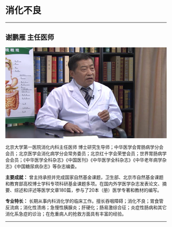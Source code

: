 # 消化不良

---

## 谢鹏雁 主任医师

![1679370225853](image/c05_081/1679370225853.png)

北京大学第一医院消化内科主任医师 博士研究生导师；中华医学会胃肠病学分会会员；北京医学会消化病学分会常务委员；北京红十字会荣誉会员；世界胃肠病学会会员；《中华医学全科杂志》《中国医刊》《中华医学全科杂志》《中华老年病学杂志》《中国糖尿病杂志》等杂志编委。

**主要成就：** 曾主持承担并完成国家自然基金课题，卫生部、北京市自然基金课题和教育部高校博士学科专项科研基金课题多项。在国内外学医学杂志发表论文、摘要、综述和评述等医学文章180篇，参与了20本（册）医学专著和教材的编写。

**专业特长：** 长期从事内科消化学的临床工作。擅长吞咽障碍；消化不良；胃食管反流病；消化性溃疡；急慢性胰腺炎；肝硬化；肠易激综合征；炎症性肠病和其它消化系急症的诊治；在危重病人的抢救方面具有丰富的经验。

---

